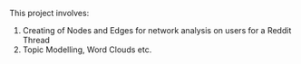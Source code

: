This project involves:
1. Creating of Nodes and Edges for network analysis on users for a Reddit Thread
2. Topic Modelling, Word Clouds etc.
